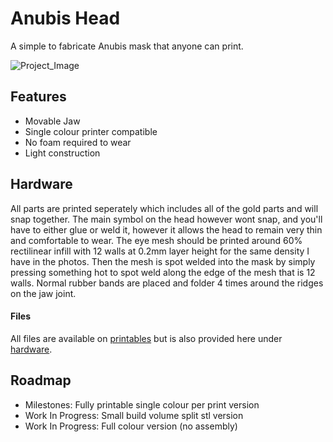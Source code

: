 # Anubis Head
A simple to fabricate Anubis mask that anyone can print. 

![Project_Image](.assets/Anubis%20Head%20Image%20Comp%20x3.png)

## Features
* Movable Jaw
* Single colour printer compatible
* No foam required to wear
* Light construction

## Hardware
All parts are printed seperately which includes all of the gold parts and will snap together. The main symbol on the head however wont snap, and you'll have to either glue or weld it, however it allows the head to remain very thin and comfortable to wear. The eye mesh should be printed around 60% rectilinear infill with 12 walls at 0.2mm layer height for the same density I have in the photos. Then the mesh is spot welded into the mask by simply pressing something hot to spot weld along the edge of the mesh that is 12 walls. Normal rubber bands are placed and folder 4 times around the ridges on the jaw joint.

#### Files
All files are available on [printables](https://www.printables.com/model/1464114-anubis-mask) but is also provided here under [hardware](/Hardware/README.md).

## Roadmap
* Milestones: Fully printable single colour per print version
* Work In Progress: Small build volume split stl version
* Work In Progress: Full colour version (no assembly)